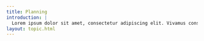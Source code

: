 ```yaml
---
title: Planning 
introduction: |
  Lorem ipsum dolor sit amet, consectetur adipiscing elit. Vivamus consectetur sollicitudin nisi non scelerisque.
layout: topic.html
---
```

